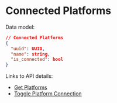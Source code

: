 # Connected Platforms

Data model:

```json
// Connected Platforms
{
  "uuid": UUID,
  "name": string,
  "is_connected": bool
}
```

Links to API details:

- [Get Platforms](./get_platforms.md)
- [Toggle Platform Connection](./update_platform.md)
